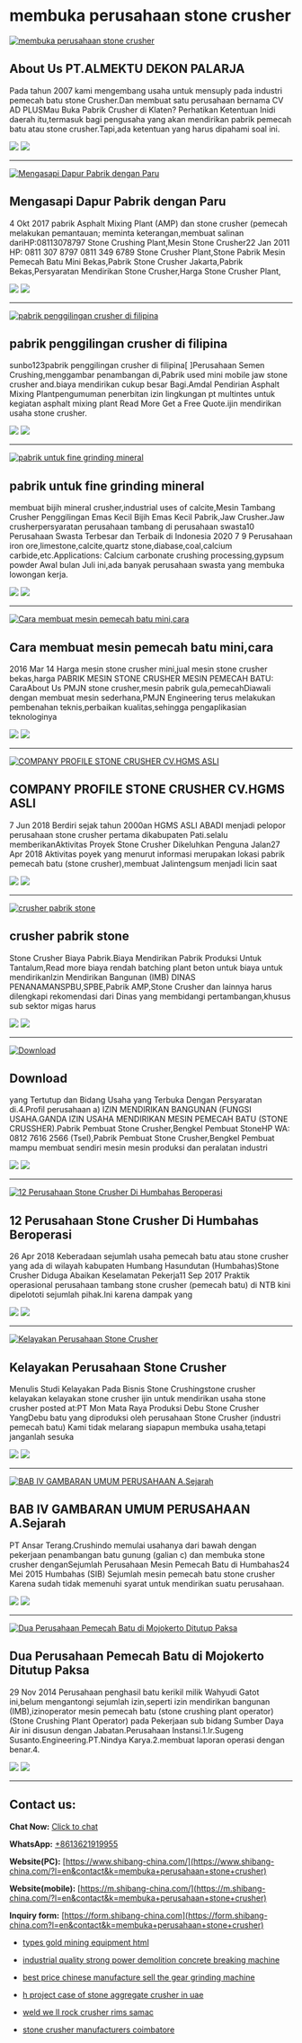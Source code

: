# membuka perusahaan stone crusher

<a href="https://swt.shibang-china.com/?l=en&img&k=membuka+perusahaan+stone+crusher" target="_blank">![membuka perusahaan stone crusher](http://static.shibang-china.com/all-800x300/1246.jpg)</a>

## About Us PT.ALMEKTU DEKON PALARJA
Pada tahun 2007 kami mengembang usaha untuk mensuply pada industri pemecah batu stone Crusher.Dan membuat satu perusahaan bernama CV AD PLUSMau Buka Pabrik Crusher di Klaten? Perhatikan Ketentuan Inidi daerah itu,termasuk bagi pengusaha yang akan mendirikan pabrik pemecah batu atau stone crusher.Tapi,ada ketentuan yang harus dipahami soal ini.


<a href="https://whatsapp.shibangsoft.com/WhatsApp.php" target="_blank" title="WhatsApp">![](http://static.shibang-china.com/icon/whatsapp.png)</a> <a href="https://swt.shibang-china.com/?l=en&icon&k=membuka+perusahaan+stone+crusher" target="_blank">![](http://static.shibang-china.com/icon/chat-en.png)</a>

---

<a href="https://swt.shibang-china.com/?l=en&img&k=membuka+perusahaan+stone+crusher" target="_blank">![Mengasapi Dapur Pabrik dengan Paru](http://static.shibang-china.com/all-800x300/930.jpg)</a>

## Mengasapi Dapur Pabrik dengan Paru
4 Okt 2017 pabrik Asphalt Mixing Plant (AMP) dan stone crusher (pemecah melakukan pemantauan; meminta keterangan,membuat salinan dariHP:08113078797 Stone Crushing Plant,Mesin Stone Crusher22 Jan 2011 HP: 0811 307 8797 0811 349 6789 Stone Crusher Plant,Stone Pabrik Mesin Pemecah Batu Mini Bekas,Pabrik Stone Crusher Jakarta,Pabrik Bekas,Persyaratan Mendirikan Stone Crusher,Harga Stone Crusher Plant,


<a href="https://whatsapp.shibangsoft.com/WhatsApp.php" target="_blank" title="WhatsApp">![](http://static.shibang-china.com/icon/whatsapp.png)</a> <a href="https://swt.shibang-china.com/?l=en&icon&k=membuka+perusahaan+stone+crusher" target="_blank">![](http://static.shibang-china.com/icon/chat-en.png)</a>

---

<a href="https://swt.shibang-china.com/?l=en&img&k=membuka+perusahaan+stone+crusher" target="_blank">![pabrik penggilingan crusher di filipina](http://static.shibang-china.com/all-800x300/1090.jpg)</a>

## pabrik penggilingan crusher di filipina
sunbo123pabrik penggilingan crusher di filipina[ ]Perusahaan Semen Crushing,menggambar penambangan di,Pabrik used mini mobile jaw stone crusher and.biaya mendirikan cukup besar Bagi.Amdal Pendirian Asphalt Mixing Plantpengumuman penerbitan izin lingkungan pt multintes untuk kegiatan asphalt mixing plant Read More Get a Free Quote.ijin mendirikan usaha stone crusher.


<a href="https://whatsapp.shibangsoft.com/WhatsApp.php" target="_blank" title="WhatsApp">![](http://static.shibang-china.com/icon/whatsapp.png)</a> <a href="https://swt.shibang-china.com/?l=en&icon&k=membuka+perusahaan+stone+crusher" target="_blank">![](http://static.shibang-china.com/icon/chat-en.png)</a>

---

<a href="https://swt.shibang-china.com/?l=en&img&k=membuka+perusahaan+stone+crusher" target="_blank">![pabrik untuk fine grinding mineral](http://static.shibang-china.com/all-800x300/1171.jpg)</a>

## pabrik untuk fine grinding mineral
membuat bijih mineral crusher,industrial uses of calcite,Mesin Tambang Crusher Penggilingan Emas Kecil Bijih Emas Kecil Pabrik,Jaw Crusher.Jaw crusherpersyaratan perusahaan tambang di perusahaan swasta10 Perusahaan Swasta Terbesar dan Terbaik di Indonesia 2020 7 9 Perusahaan iron ore,limestone,calcite,quartz stone,diabase,coal,calcium carbide,etc.Applications: Calcium carbonate crushing processing,gypsum powder Awal bulan Juli ini,ada banyak perusahaan swasta yang membuka lowongan kerja.


<a href="https://whatsapp.shibangsoft.com/WhatsApp.php" target="_blank" title="WhatsApp">![](http://static.shibang-china.com/icon/whatsapp.png)</a> <a href="https://swt.shibang-china.com/?l=en&icon&k=membuka+perusahaan+stone+crusher" target="_blank">![](http://static.shibang-china.com/icon/chat-en.png)</a>

---

<a href="https://swt.shibang-china.com/?l=en&img&k=membuka+perusahaan+stone+crusher" target="_blank">![Cara membuat mesin pemecah batu mini,cara](http://static.shibang-china.com/all-800x300/1308.jpg)</a>

## Cara membuat mesin pemecah batu mini,cara
2016 Mar 14 Harga mesin stone crusher mini,jual mesin stone crusher bekas,harga PABRIK MESIN STONE CRUSHER MESIN PEMECAH BATU: CaraAbout Us PMJN stone crusher,mesin pabrik gula,pemecahDiawali dengan membuat mesin sederhana,PMJN Engineering terus melakukan pembenahan teknis,perbaikan kualitas,sehingga pengaplikasian teknologinya


<a href="https://whatsapp.shibangsoft.com/WhatsApp.php" target="_blank" title="WhatsApp">![](http://static.shibang-china.com/icon/whatsapp.png)</a> <a href="https://swt.shibang-china.com/?l=en&icon&k=membuka+perusahaan+stone+crusher" target="_blank">![](http://static.shibang-china.com/icon/chat-en.png)</a>

---

<a href="https://swt.shibang-china.com/?l=en&img&k=membuka+perusahaan+stone+crusher" target="_blank">![COMPANY PROFILE STONE CRUSHER CV.HGMS ASLI](http://static.shibang-china.com/all-800x300/221.jpg)</a>

## COMPANY PROFILE STONE CRUSHER CV.HGMS ASLI
7 Jun 2018 Berdiri sejak tahun 2000an HGMS ASLI ABADI menjadi pelopor perusahaan stone crusher pertama dikabupaten Pati.selalu memberikanAktivitas Proyek Stone Crusher Dikeluhkan Penguna Jalan27 Apr 2018 Aktivitas poyek yang menurut informasi merupakan lokasi pabrik pemecah batu (stone crusher),membuat Jalintengsum menjadi licin saat


<a href="https://whatsapp.shibangsoft.com/WhatsApp.php" target="_blank" title="WhatsApp">![](http://static.shibang-china.com/icon/whatsapp.png)</a> <a href="https://swt.shibang-china.com/?l=en&icon&k=membuka+perusahaan+stone+crusher" target="_blank">![](http://static.shibang-china.com/icon/chat-en.png)</a>

---

<a href="https://swt.shibang-china.com/?l=en&img&k=membuka+perusahaan+stone+crusher" target="_blank">![crusher pabrik stone](http://static.shibang-china.com/all-800x300/1500.jpg)</a>

## crusher pabrik stone
Stone Crusher Biaya Pabrik.Biaya Mendirikan Pabrik Produksi Untuk Tantalum,Read more biaya rendah batching plant beton untuk biaya untuk mendirikanIzin Mendirikan Bangunan (IMB) DINAS PENANAMANSPBU,SPBE,Pabrik AMP,Stone Crusher dan lainnya harus dilengkapi rekomendasi dari Dinas yang membidangi pertambangan,khusus sub sektor migas harus


<a href="https://whatsapp.shibangsoft.com/WhatsApp.php" target="_blank" title="WhatsApp">![](http://static.shibang-china.com/icon/whatsapp.png)</a> <a href="https://swt.shibang-china.com/?l=en&icon&k=membuka+perusahaan+stone+crusher" target="_blank">![](http://static.shibang-china.com/icon/chat-en.png)</a>

---

<a href="https://swt.shibang-china.com/?l=en&img&k=membuka+perusahaan+stone+crusher" target="_blank">![Download](http://static.shibang-china.com/all-800x300/625.jpg)</a>

## Download
yang Tertutup dan Bidang Usaha yang Terbuka Dengan Persyaratan di.4.Profil perusahaan a) IZIN MENDIRIKAN BANGUNAN (FUNGSI USAHA.GANDA IZIN USAHA MENDIRIKAN MESIN PEMECAH BATU (STONE CRUSSHER).Pabrik Pembuat Stone Crusher,Bengkel Pembuat StoneHP WA: 0812 7616 2566 (Tsel),Pabrik Pembuat Stone Crusher,Bengkel Pembuat mampu membuat sendiri mesin mesin produksi dan peralatan industri


<a href="https://whatsapp.shibangsoft.com/WhatsApp.php" target="_blank" title="WhatsApp">![](http://static.shibang-china.com/icon/whatsapp.png)</a> <a href="https://swt.shibang-china.com/?l=en&icon&k=membuka+perusahaan+stone+crusher" target="_blank">![](http://static.shibang-china.com/icon/chat-en.png)</a>

---

<a href="https://swt.shibang-china.com/?l=en&img&k=membuka+perusahaan+stone+crusher" target="_blank">![12 Perusahaan Stone Crusher Di Humbahas Beroperasi](http://static.shibang-china.com/all-800x300/647.jpg)</a>

## 12 Perusahaan Stone Crusher Di Humbahas Beroperasi
26 Apr 2018 Keberadaan sejumlah usaha pemecah batu atau stone crusher yang ada di wilayah kabupaten Humbang Hasundutan (Humbahas)Stone Crusher Diduga Abaikan Keselamatan Pekerja11 Sep 2017 Praktik operasional perusahaan tambang stone crusher (pemecah batu) di NTB kini dipelototi sejumlah pihak.Ini karena dampak yang


<a href="https://whatsapp.shibangsoft.com/WhatsApp.php" target="_blank" title="WhatsApp">![](http://static.shibang-china.com/icon/whatsapp.png)</a> <a href="https://swt.shibang-china.com/?l=en&icon&k=membuka+perusahaan+stone+crusher" target="_blank">![](http://static.shibang-china.com/icon/chat-en.png)</a>

---

<a href="https://swt.shibang-china.com/?l=en&img&k=membuka+perusahaan+stone+crusher" target="_blank">![Kelayakan Perusahaan Stone Crusher](http://static.shibang-china.com/all-800x300/601.jpg)</a>

## Kelayakan Perusahaan Stone Crusher
Menulis Studi Kelayakan Pada Bisnis Stone Crushingstone crusher kelayakan kelayakan stone crusher ijin untuk mendirikan usaha stone crusher posted at:PT Mon Mata Raya Produksi Debu Stone Crusher YangDebu batu yang diproduksi oleh perusahaan Stone Crusher (industri pemecah batu) Kami tidak melarang siapapun membuka usaha,tetapi janganlah sesuka


<a href="https://whatsapp.shibangsoft.com/WhatsApp.php" target="_blank" title="WhatsApp">![](http://static.shibang-china.com/icon/whatsapp.png)</a> <a href="https://swt.shibang-china.com/?l=en&icon&k=membuka+perusahaan+stone+crusher" target="_blank">![](http://static.shibang-china.com/icon/chat-en.png)</a>

---

<a href="https://swt.shibang-china.com/?l=en&img&k=membuka+perusahaan+stone+crusher" target="_blank">![BAB IV GAMBARAN UMUM PERUSAHAAN A.Sejarah](http://static.shibang-china.com/all-800x300/1161.jpg)</a>

## BAB IV GAMBARAN UMUM PERUSAHAAN A.Sejarah
PT Ansar Terang.Crushindo memulai usahanya dari bawah dengan pekerjaan penambangan batu gunung (galian c) dan membuka stone crusher denganSejumlah Perusahaan Mesin Pemecah Batu di Humbahas24 Mei 2015 Humbahas (SIB) Sejumlah mesin pemecah batu stone crusher Karena sudah tidak memenuhi syarat untuk mendirikan suatu perusahaan.


<a href="https://whatsapp.shibangsoft.com/WhatsApp.php" target="_blank" title="WhatsApp">![](http://static.shibang-china.com/icon/whatsapp.png)</a> <a href="https://swt.shibang-china.com/?l=en&icon&k=membuka+perusahaan+stone+crusher" target="_blank">![](http://static.shibang-china.com/icon/chat-en.png)</a>

---

<a href="https://swt.shibang-china.com/?l=en&img&k=membuka+perusahaan+stone+crusher" target="_blank">![Dua Perusahaan Pemecah Batu di Mojokerto Ditutup Paksa](http://static.shibang-china.com/all-800x300/225.jpg)</a>

## Dua Perusahaan Pemecah Batu di Mojokerto Ditutup Paksa
29 Nov 2014 Perusahaan penghasil batu kerikil milik Wahyudi Gatot ini,belum mengantongi sejumlah izin,seperti izin mendirikan bangunan (IMB),izinoperator mesin pemecah batu (stone crushing plant operator)(Stone Crushing Plant Operator) pada Pekerjaan sub bidang Sumber Daya Air ini disusun dengan Jabatan.Perusahaan Instansi.1.Ir.Sugeng Susanto.Engineering.PT.Nindya Karya.2.membuat laporan operasi dengan benar.4.


<a href="https://whatsapp.shibangsoft.com/WhatsApp.php" target="_blank" title="WhatsApp">![](http://static.shibang-china.com/icon/whatsapp.png)</a> <a href="https://swt.shibang-china.com/?l=en&icon&k=membuka+perusahaan+stone+crusher" target="_blank">![](http://static.shibang-china.com/icon/chat-en.png)</a>

---
## Contact us:

**Chat Now:** [Click to chat](https://swt.shibang-china.com?l=en&contact&k=membuka+perusahaan+stone+crusher)

**WhatsApp:**  [+8613621919955](https://whatsapp.shibangsoft.com/WhatsApp.php)

**Website(PC):** [https://www.shibang-china.com/](https://www.shibang-china.com/?l=en&contact&k=membuka+perusahaan+stone+crusher)

**Website(mobile):** [https://m.shibang-china.com/](https://m.shibang-china.com/?l=en&contact&k=membuka+perusahaan+stone+crusher)

**Inquiry form:** [https://form.shibang-china.com](https://form.shibang-china.com?l=en&contact&k=membuka+perusahaan+stone+crusher)

* [types gold mining equipment html](../164/types%20gold%20mining%20equipment%20html.md)

* [industrial quality strong power demolition concrete breaking machine](../165/industrial%20quality%20strong%20power%20demolition%20concrete%20breaking%20machine.md)

* [best price chinese manufacture sell the gear grinding machine](../161/best%20price%20chinese%20manufacture%20sell%20the%20gear%20grinding%20machine.md)

* [h project case of stone aggregate crusher in uae](../168/h%20project%20case%20of%20stone%20aggregate%20crusher%20in%20uae.md)

* [weld we ll rock crusher rims samac](../167/weld%20we%20ll%20rock%20crusher%20rims%20samac.md)

* [stone crusher manufacturers coimbatore](../170/stone%20crusher%20manufacturers%20coimbatore.md)